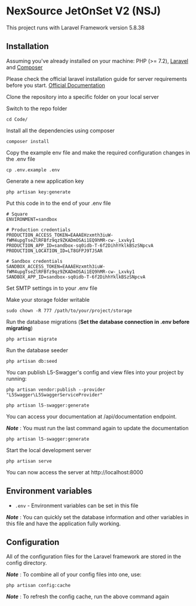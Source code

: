 # NexSource JetOnSet V2 (NSJ)

This project runs with Laravel Framework version 5.8.38

## Installation

Assuming you've already installed on your machine: PHP (>= 7.2), [Laravel](https://laravel.com/) and [Composer](https://getcomposer.org/)

Please check the official laravel installation guide for server requirements before you start. [Official Documentation](https://laravel.com/docs/5.4/installation#installation)

Clone the repository into a specific folder on your local server

Switch to the repo folder

    cd Code/

Install all the dependencies using composer

    composer install

Copy the example env file and make the required configuration changes in the .env file

    cp .env.example .env

Generate a new application key

    php artisan key:generate

Put this code in to the end of your .env file

    # Square
    ENVIRONMENT=sandbox

    # Production credentials
    PRODUCTION_ACCESS_TOKEN=EAAAEHzxmth3iuW-fWM4upgTseZlRFBfz9qz9ZKADmOSAi1EQ9hMR-cw-_Lxvky1
    PRODUCTION_APP_ID=sandbox-sq0idb-T-6f2DihhYklkBSzSNpcvA
    PRODUCTION_LOCATION_ID=LT8GFPJ9TJSAR

    # Sandbox credentials
    SANDBOX_ACCESS_TOKEN=EAAAEHzxmth3iuW-fWM4upgTseZlRFBfz9qz9ZKADmOSAi1EQ9hMR-cw-_Lxvky1
    SANDBOX_APP_ID=sandbox-sq0idb-T-6f2DihhYklkBSzSNpcvA

Set SMTP settings in to your .env file

Make your storage folder writable

    sudo chown -R 777 /path/to/your/project/storage

Run the database migrations (**Set the database connection in .env before migrating**)

    php artisan migrate

Run the database seeder

    php artisan db:seed

You can publish L5-Swagger's config and view files into your project by running:
    
    php artisan vendor:publish --provider "L5Swagger\L5SwaggerServiceProvider"

    php artisan l5-swagger:generate

You can access your documentation at /api/documentation endpoint.

***Note*** : You must run the last command again to update the documentation

    php artisan l5-swagger:generate

Start the local development server

    php artisan serve

You can now access the server at http://localhost:8000

## Environment variables

- `.env` - Environment variables can be set in this file

***Note*** : You can quickly set the database information and other variables in this file and have the application fully working.

## Configuration

All of the configuration files for the Laravel framework are stored in the config directory.

***Note*** : To combine all of your config files into one, use:

    php artisan config:cache

***Note*** : To refresh the config cache, run the above command again
